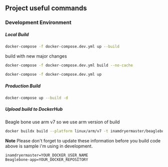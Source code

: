 ## Project useful commands

### Development Environment

##### Local Build

```sh
docker-compose -f docker-compose.dev.yml up --build

```

build with new major changes

```sh
docker-compose -f docker-compose.dev.yml build --no-cache

docker-compose -f docker-compose.dev.yml up

```

##### Production Build

```sh
docker-compose up --build -d

```

##### Upload build to DockerHub

Beagle bone use arm v7 so we use arm version of build

```sh
docker buildx build --platform linux/arm/v7 -t inamdryermaster/beaglebone-app:v1.1 -t inamdryermaster/beaglebone-app:latest --push -f Dockerfile .
```

**Note**
Please don't forget to update these information before you build code above is sample i'm using in development.

```
inamdryermaster=YOUR_DOCKER_USER_NAME
Beaglebone-app=YOUR_DOCKER_REPOSITORY
```
